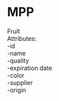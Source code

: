 # MPP
Fruit\
  Attributes:\
  -id\
  -name\
  -quality\
  -expiration date\
  -color\
  -supplier\
  -origin

